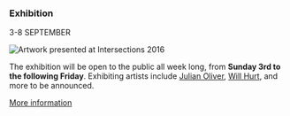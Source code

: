 ### Exhibition
<date>3-8 SEPTEMBER</date>

<img src="/images/art.jpg" alt="Artwork presented at Intersections 2016" class="u-full-width">

The exhibition will be open to the public all week long, from **Sunday 3rd to the following Friday**. Exhibiting artists include [Julian Oliver](https://julianoliver.com/output/), [Will Hurt](http://willhurt.net/), and more to be announced.

<a class="button cta" href="/exhibition">More information</a>
